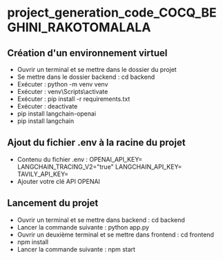 # project_generation_code_COCQ_BEGHINI_RAKOTOMALALA

## Création d'un environnement virtuel

- Ouvrir un terminal et se mettre dans le dossier du projet
- Se mettre dans le dossier backend : cd backend
- Exécuter : python -m venv venv
- Exécuter : venv\Scripts\activate
- Exécuter : pip install -r requirements.txt
- Exécuter : deactivate
- pip install langchain-openai
- pip install langchain

## Ajout du fichier .env à la racine du projet

- Contenu du fichier .env :
OPENAI_API_KEY=
LANGCHAIN_TRACING_V2="true"
LANGCHAIN_API_KEY=
TAVILY_API_KEY=
- Ajouter votre clé API OPENAI

## Lancement du projet

- Ouvrir un terminal et se mettre dans backend : cd backend
- Lancer la commande suivante : python app.py
- Ouvrir un deuxième terminal et se mettre dans frontend : cd frontend
- npm install
- Lancer la commande suivante : npm start
